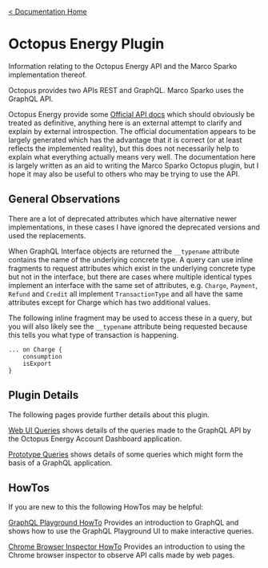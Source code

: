 [< Documentation Home](index.md)

# Octopus Energy Plugin
Information relating to the Octopus Energy API and the Marco Sparko implementation thereof.

Octopus provides two APIs REST and GraphQL. Marco Sparko uses the GraphQL API.

Octopus Energy provide some [Official API docs](https://developer.octopus.energy) which should obviously be treated as definitive, anything here is an external attempt to clarify and explain by external introspection. The official documentation appears to be largely generated which has the advantage that it is correct (or at least reflects the implemented reality), but this does not necessarily help to explain what everything actually means very well. The documentation here is largely written as an aid to writing the Marco Sparko Octopus plugin, but I hope it may also be useful to others who may be trying to use the API.

## General Observations
There are a lot of deprecated attributes which have alternative newer implementations, in these cases I have ignored the deprecated versions and used the replacements.

When GraphQL Interface objects are returned the `__typename` attribute contains the name of the underlying concrete type. A query can use inline fragments to request attributes which exist in the underlying concrete type but not in the interface, but there are cases where multiple identical types implement an interface with the same set of attributes, e.g.
`Charge`,
`Payment`,
`Refund` and
`Credit`
all implement `TransactionType`
and all have the same attributes except for Charge which has two additional values.

The following inline fragment may be used to access these in a query, but you will also likely see the `__typename` attribute being requested because this tells you what type of transaction is happening.

```gql
... on Charge {
    consumption
    isExport
}
```

## Plugin Details
The following pages provide further details about this plugin.

[Web UI Queries](webUiQueries.md) shows details of the queries made to the GraphQL API by the Octopus Energy Account Dashboard application.

[Prototype Queries](prototypeQueries.md)
shows details of some queries which might form the basis of a GraphQL application.

## HowTos
If you are new to this the following HowTos may be helpful:

[GraphQL Playground HowTo](GraphQL.md) Provides an introduction to GraphQL and shows how to use the GraphQL Playground UI to make interactive queries.

[Chrome Browser Inspector HowTo](ChromeInspector.md) Provides an introduction to using the Chrome browser inspector to observe API calls made by web pages.